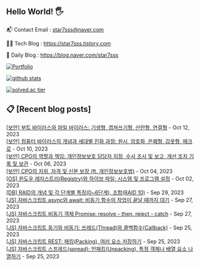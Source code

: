 ## Hello World! 🖐

📬 Contact Email : star7sss@naver.com

👨‍💻 Tech Blog : https://star7sss.tistory.com

🤪 Daily Blog : https://blog.naver.com/star7sss

[![Portfolio](https://img.shields.io/badge/Portfolio-%23000000.svg?style=for-the-badge&logo=firefox&logoColor=#FF7139)](https://fern-way-13f.notion.site/Jang-Thang-3b7b327981a2456c8ee5952eadb848b9)

[![github stats](https://github-readme-stats.vercel.app/api?username=jangThang&show_icons=true&hide_border=False)](https://star7sss.tistory.com)

[![solved.ac tier](http://mazassumnida.wtf/api/v2/generate_badge?boj=star7sss)](https://solved.ac/star7sss)

## 📋 [Recent blog posts]
[[보안] 부트 바이러스와 파일 바이러스: 기생형, 겹쳐쓰기형, 산란형, 연결형](https://star7sss.tistory.com/989) - Oct 12, 2023<br>
[[보안] 컴퓨터 바이러스의 개념과 세대별 진화 과정: 원시, 암호화, 은폐형, 갑옷형, 매크로](https://star7sss.tistory.com/988) - Oct 10, 2023<br>
[[보안] CPO의 역할과 책임: 개인정보보호 담당자 지정, 수사 조사 및 보고, 개선 조치 기록 및 보관](https://star7sss.tistory.com/987) - Oct 06, 2023<br>
[[보안] CPO의 지위, 자격 및 신분 보장 (ft. 개인정보보호법)](https://star7sss.tistory.com/986) - Oct 04, 2023<br>
[[OS] 윈도우 레지스트리(Registry)와 하이브 파일: 시스템 및 프로그램 설정](https://star7sss.tistory.com/985) - Oct 02, 2023<br>
[[DB] RAID의 개념 및 각 단계별 특징(0~6단계), 조합(RAID 10)](https://star7sss.tistory.com/984) - Sep 29, 2023<br>
[[JS] 자바스크립트 async와 await: 비동기 함수의 작업이 끝날 때까지 대기](https://star7sss.tistory.com/983) - Sep 27, 2023<br>
[[JS] 자바스크립트 비동기 객체 Promise: resolve - then, reject - catch](https://star7sss.tistory.com/982) - Sep 27, 2023<br>
[[JS] 자바스크립트 동기와 비동기: 쓰레드(Thread)와 콜백함수(Callback)](https://star7sss.tistory.com/981) - Sep 25, 2023<br>
[[JS] 자바스크립트 REST: 패킹(Packing), 여러 요소 저장하기](https://star7sss.tistory.com/980) - Sep 25, 2023<br>
[[JS] 자바스크립트 스프레드(spread): 언패킹(Unpacking), 특정 객체나 배열 요소 나열하기](https://star7sss.tistory.com/979) - Sep 25, 2023<br>
